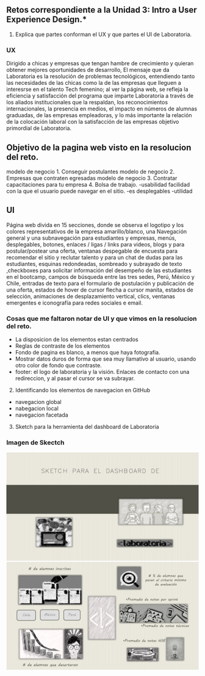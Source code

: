 ## Retos correspondiente a la Unidad 3: Intro a User Experience Design.*

1. Explica que partes conforman el UX y  que partes el UI de Laboratoria.

 ### UX
 
Dirigido a chicas y empresas que tengan hambre de crecimiento y quieran obtener mejores oportunidades de desarrollo, El mensaje que da Laboratoria es la resolución de problemas tecnológicos, entendiendo tanto  las necesidades de las chicas como la de las empresas que lleguen a interesrse en el talento Tech femenino; al ver  la página web, se refleja la eficiencia y satisfacción  del programa que imparte Laboratoria a través de los aliados institucionales que la respaldan, los reconocimientos internacionales, la presencia en medios, el impacto en números de alumnas graduadas, de las empresas empleadoras, y lo más importante la relación de la colocación laboral con la satisfacción de las empresas objetivo primordial de Laboratoria.

## Objetivo de la pagina web visto en la resolucion del reto.

modelo de negocio 1. Conseguir postulantes
modelo de negocio 2. Empresas que contraten egresadas
modelo de negocio 3. Contratar capacitaciones para tu empresa 4. Bolsa de trabajo.
-usabilidad facilidad con la que el usuario puede navegar en el sitio.
-es desplegables
-utilidad

## UI

 Página web divida en 15 secciones, donde se observa el logotipo y los colores representativos de la empresa amarillo/blanco, una Navegación general y una subnavegación para estudiantes y empresas, menús, desplegables, botones, enlaces / ligas / links  para videos, blogs y para postular/postear una oferta, ventanas despegable de encuesta para recomendar el sitio y reclutar talento y para un chat de dudas para las estudiantes, esquinas redondeadas, sombreado y subrayado de texto ,checkboxes para solicitar información del desempeño de las estudiantes en el bootcamp, campos de búsqueda entre las tres sedes, Perú, México y Chile, entradas de texto para el formulario de postulación y publicación de una oferta, estados de hover de cursor flecha a cursor manita, estados de selección, animaciones de desplazamiento vertical, clics, ventanas emergentes e iconografía para redes sociales e email.

### Cosas que me faltaron notar de UI y que vimos en la resolucion del reto.

- La disposicion de los elementos estan centrados
- Reglas de contraste de los elementos
- Fondo de pagina es blanco, a menos que haya fotografia.
- Mostrar datos duros de forma que sea muy llamativo al usuario, usando otro color de fondo que contraste.
- footer: el logo de laboratoria y la visión. Enlaces de contacto con una redireccion, y al pasar el cursor se va subrayar.

2. Identificando los elementos de navegacion en GitHub

- navegacion global
- nabegacion local
- navegacion facetada

3. Sketch para la herramienta del dashboard de Laboratoria

### Imagen de Skectch

![Sketch](assets/images/sketch_laboratoria_01.jpg)
![Sketch](assets/images/sketch_laboratoria_02.jpg)
